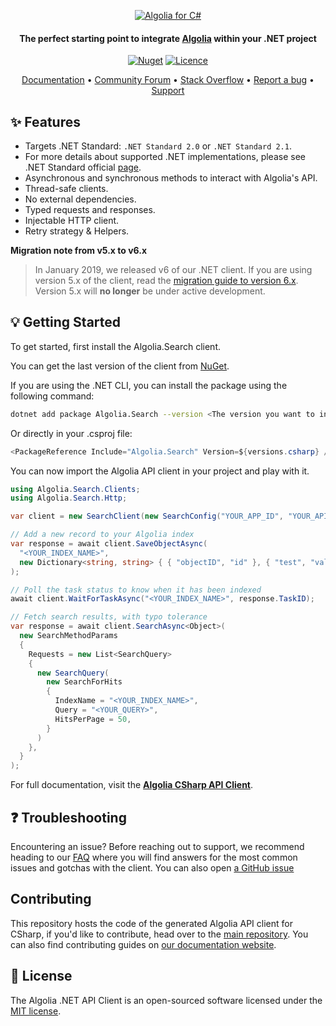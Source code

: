 
<p align="center">
  <a href="https://www.algolia.com">
    <img alt="Algolia for C#" src="https://user-images.githubusercontent.com/22633119/59595424-10d10880-90f6-11e9-9303-823f70b39d6c.png" >
  </a>

<h4 align="center">The perfect starting point to integrate <a href="https://algolia.com" target="_blank">Algolia</a> within your .NET project</h4>

<p align="center">
  <a href="https://www.nuget.org/packages/Algolia.Search/"><img src="https://img.shields.io/nuget/v/Algolia.Search.svg?style=flat-square" alt="Nuget"></img></a>
  <a href="https://opensource.org/licenses/MIT"><img src="https://img.shields.io/badge/License-MIT-yellow.svg" alt="Licence"></img></a>
</p>

<p align="center">
  <a href="https://www.algolia.com/doc/libraries/csharp/v7/" target="_blank">Documentation</a>  •
  <a href="https://discourse.algolia.com" target="_blank">Community Forum</a>  •
  <a href="http://stackoverflow.com/questions/tagged/algolia" target="_blank">Stack Overflow</a>  •
  <a href="https://github.com/algolia/algoliasearch-client-csharp/issues" target="_blank">Report a bug</a>  •
  <a href="https://alg.li/support" target="_blank">Support</a>
</p>

## ✨ Features

* Targets .NET Standard: `.NET Standard 2.0` or `.NET Standard 2.1`.
* For more details about supported .NET implementations, please see .NET Standard official [page](https://docs.microsoft.com/en-us/dotnet/standard/net-standard?tabs=net-standard-2-1).
* Asynchronous and synchronous methods to interact with Algolia's API.
* Thread-safe clients.
* No external dependencies.
* Typed requests and responses.
* Injectable HTTP client.
* Retry strategy & Helpers.

**Migration note from v5.x to v6.x**

> In January 2019, we released v6 of our .NET client. If you are using version 5.x of the client, read the [migration guide to version 6.x](https://www.algolia.com/doc/api-client/getting-started/upgrade-guides/csharp/).
Version 5.x will **no longer** be under active development.

## 💡 Getting Started

To get started, first install the Algolia.Search client.

You can get the last version of the client from [NuGet](https://www.nuget.org/packages/Algolia.Search/).

If you are using the .NET CLI, you can install the package using the following command:

```bash
dotnet add package Algolia.Search --version <The version you want to install>
```

Or directly in your .csproj file:

```csharp
<PackageReference Include="Algolia.Search" Version=${versions.csharp} />
```

You can now import the Algolia API client in your project and play with it.

```csharp
using Algolia.Search.Clients;
using Algolia.Search.Http;

var client = new SearchClient(new SearchConfig("YOUR_APP_ID", "YOUR_API_KEY"));

// Add a new record to your Algolia index
var response = await client.SaveObjectAsync(
  "<YOUR_INDEX_NAME>",
  new Dictionary<string, string> { { "objectID", "id" }, { "test", "val" } }
);

// Poll the task status to know when it has been indexed
await client.WaitForTaskAsync("<YOUR_INDEX_NAME>", response.TaskID);

// Fetch search results, with typo tolerance
var response = await client.SearchAsync<Object>(
  new SearchMethodParams
  {
    Requests = new List<SearchQuery>
    {
      new SearchQuery(
        new SearchForHits
        {
          IndexName = "<YOUR_INDEX_NAME>",
          Query = "<YOUR_QUERY>",
          HitsPerPage = 50,
        }
      )
    },
  }
);
```

For full documentation, visit the **[Algolia CSharp API Client](https://www.algolia.com/doc/libraries/csharp/)**.

## ❓ Troubleshooting

Encountering an issue? Before reaching out to support, we recommend heading to our [FAQ](https://support.algolia.com/hc/sections/15061037630609-API-Client-FAQs) where you will find answers for the most common issues and gotchas with the client. You can also open [a GitHub issue](https://github.com/algolia/api-clients-automation/issues/new?assignees=&labels=&projects=&template=Bug_report.md)

## Contributing

This repository hosts the code of the generated Algolia API client for CSharp, if you'd like to contribute, head over to the [main repository](https://github.com/algolia/api-clients-automation). You can also find contributing guides on [our documentation website](https://api-clients-automation.netlify.app/docs/introduction).

## 📄 License

The Algolia .NET API Client is an open-sourced software licensed under the [MIT license](LICENSE).
